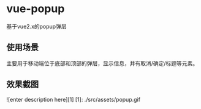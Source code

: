 # vue-popup
基于vue2.x的popup弹层


## 使用场景

主要用于移动端位于底部和顶部的弹层，显示信息，并有取消/确定/标题等元素。



## 效果截图

![enter description here][1]
[1]: ./src/assets/popup.gif